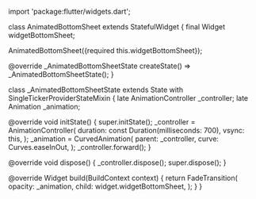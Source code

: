 import 'package:flutter/widgets.dart';

class AnimatedBottomSheet extends StatefulWidget {
  final Widget widgetBottomSheet;

  AnimatedBottomSheet({required this.widgetBottomSheet});

  @override
  _AnimatedBottomSheetState createState() => _AnimatedBottomSheetState();
}

class _AnimatedBottomSheetState extends State<AnimatedBottomSheet>
    with SingleTickerProviderStateMixin {
  late AnimationController _controller;
  late Animation<double> _animation;

  @override
  void initState() {
    super.initState();
    _controller = AnimationController(
      duration: const Duration(milliseconds: 700),
      vsync: this,
    );
    _animation = CurvedAnimation(
      parent: _controller,
      curve: Curves.easeInOut,
    );
    _controller.forward();
  }

  @override
  void dispose() {
    _controller.dispose();
    super.dispose();
  }

  @override
  Widget build(BuildContext context) {
    return FadeTransition(
      opacity: _animation,
      child: widget.widgetBottomSheet,
    );
  }
}
